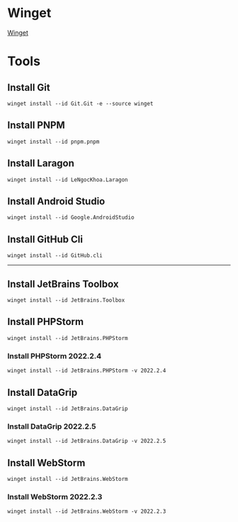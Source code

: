 # Winget
[Winget](https://winget.run/)

# Tools

## Install Git
```
winget install --id Git.Git -e --source winget
```
## Install PNPM
```
winget install --id pnpm.pnpm
```
## Install Laragon
```
winget install --id LeNgocKhoa.Laragon
```
## Install Android Studio
```
winget install --id Google.AndroidStudio
```
## Install GitHub Cli
```
winget install --id GitHub.cli
```
---
## Install JetBrains Toolbox
```
winget install --id JetBrains.Toolbox
```
## Install PHPStorm
```
winget install --id JetBrains.PHPStorm
```
### Install PHPStorm 2022.2.4
```
winget install --id JetBrains.PHPStorm -v 2022.2.4
```

## Install DataGrip
```
winget install --id JetBrains.DataGrip
```
### Install DataGrip 2022.2.5
```
winget install --id JetBrains.DataGrip -v 2022.2.5
```

## Install WebStorm
```
winget install --id JetBrains.WebStorm
```
### Install WebStorm 2022.2.3
```
winget install --id JetBrains.WebStorm -v 2022.2.3
```
